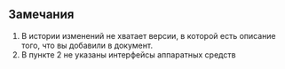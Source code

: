## Замечания

1. В истории изменений не хватает версии, в которой есть описание того, что вы добавили в документ.
2. В пункте 2 не указаны интерфейсы аппаратных средств 
